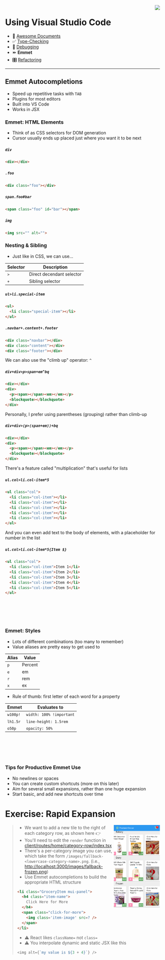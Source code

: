 <img align='right' height=100 src='../../../public/vscode.png'>

# Using Visual Studio Code

* 📄 [Awesome Documents](./markdown.md)
* ✅ [Type-Checking](./type-checking.md)
* 🐞 [Debugging](./debugging.md)
* ⏩ **Emmet**
* 🎛 [Refactoring](./refactoring.md)

---

## Emmet Autocompletions

* Speed up repetitive tasks with `TAB`
* Plugins for most editors
* Built into VS Code
* Works in JSX

### Emmet: HTML Elements
* Think of as CSS selectors for DOM generation
* Cursor usually ends up placed just where you want it to be next

##### `div`
```html
<div></div>
```

##### `.foo`
```html
<div class="foo"></div>
```

##### `span.foo#bar`
```html
<span class="foo" id="bar"></span>
```

##### `img`
```html
<img src="" alt="">
```

### Nesting & Sibling
* Just like in CSS, we can use...

| Selector | Description |
|-----|------|
| `>` | Direct decendant selector |
| `+` | Sibling selector |

##### `ul>li.special-item`
```html
<ul>
  <li class="special-item"></li>
</ul>
```

##### `.navbar+.content+.footer`
```html
<div class="navbar"></div>
<div class="content"></div>
<div class="footer"></div>
```

We can also use the "climb up" operator: `^`

##### `div+div>p>span+em^bq`
```html
<div></div>
<div>
  <p><span></span><em></em></p>
  <blockquote></blockquote>
</div>
```

Personally, I prefer using parentheses (grouping) rather than climb-up

##### `div+div>(p>(span+em))+bq`
```html
<div></div>
<div>
  <p><span></span><em></em></p>
  <blockquote></blockquote>
</div>
```

There's a feature called "multiplication" that's useful for lists

##### `ul.col>li.col-item*5`
```html
<ul class="col">
  <li class="col-item"></li>
  <li class="col-item"></li>
  <li class="col-item"></li>
  <li class="col-item"></li>
  <li class="col-item"></li>
</ul>
```

And you can even add text to the body of elements, with a placeholder for number in the list

##### `ul.col>li.col-item*5{Item $}`
```html
<ul class="col">
  <li class="col-item">Item 1</li>
  <li class="col-item">Item 2</li>
  <li class="col-item">Item 3</li>
  <li class="col-item">Item 4</li>
  <li class="col-item">Item 5</li>
</ul>
```

<br><br><br><br>

### Emmet: Styles
* Lots of different combinations (too many to remember)
* Value aliases are pretty easy to get used to

| Alias | Value |
|-------|-------|
| `p`   | Percent |
| `e`   | em |
| `r`   | rem |
| `x`   | ex |

* Rule of thumb: first letter of each word for a property

| Emmet | Evaluates to |
|-------|-------|
| `w100p!`   | `width: 100% !important` |
| `lh1.5r`   | `line-height: 1.5rem` |
| `o50p`   | `opacity: 50%` |

<br><br><br><br>

### Tips for Productive Emmet Use
* No newlines or spaces
* You can create custom shortcuts (more on this later)
* Aim for several small expansions, rather than one huge expansion
* Start basic, and add new shortcuts over time

# Exercise: Rapid Expansion
<img align=right width=150 src='../../public/emmet/click-for-more.png'>

>  * We want to add a new tile to the right of each category row, as shown here 👉
>  * You'll need to edit the `render` function in [client/routes/home/category-row/index.tsx](../../client/routes/home/category-row/index.tsx)
>  * There's a per-category image you can use, which take the form `/images/fallback-<lowercase-category-name>.png`. (i.e., [http://localhost:3000/images/fallback-frozen.png](http://localhost:3000/images/fallback-frozen.png))
> * Use Emmet autocompletions to build the appropriate HTML structure
> ```html
> <li class="GroceryItem mui-panel">
>   <h4 class="item-name">
>     Click Here for More
>   </h4>
>   <span class="click-for-more">              
>     <img class='item-image' src=? />
>   </span>
> </li>
> ```
> * ⚠️ React likes `className=` not `class=`
> * ⚠️ You interpolate dynamic and static JSX like this
> ````js
> <img alt={`my value is ${3 + 4}`} />
> ````

